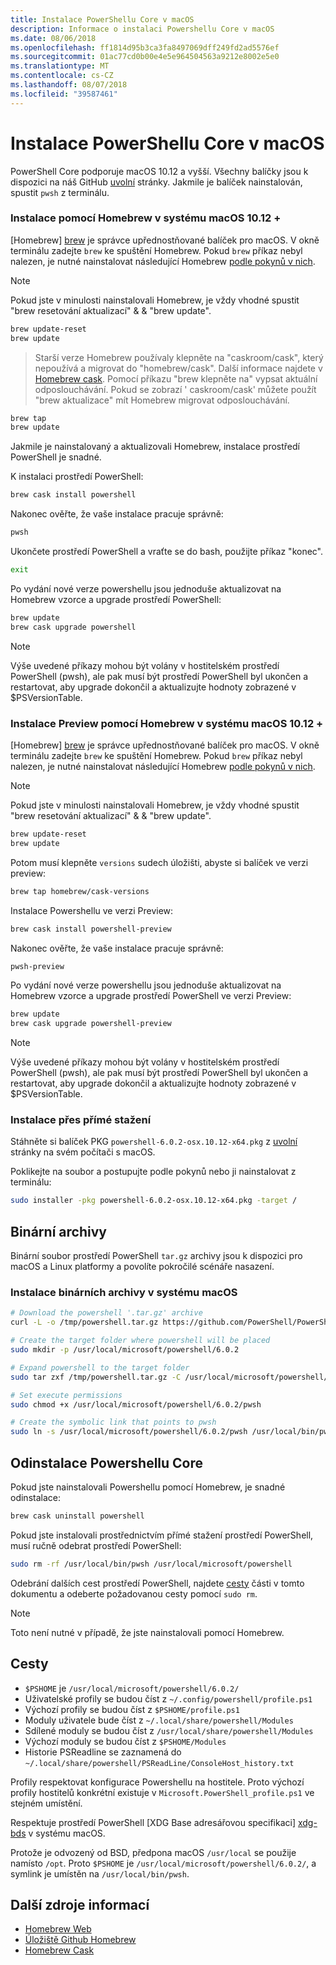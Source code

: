 ```yaml
---
title: Instalace PowerShellu Core v macOS
description: Informace o instalaci Powershellu Core v macOS
ms.date: 08/06/2018
ms.openlocfilehash: ff1814d95b3ca3fa8497069dff249fd2ad5576ef
ms.sourcegitcommit: 01ac77cd0b00e4e5e964504563a9212e8002e5e0
ms.translationtype: MT
ms.contentlocale: cs-CZ
ms.lasthandoff: 08/07/2018
ms.locfileid: "39587461"
---
```

# <a name="installing-powershell-core-on-macos"></a>Instalace PowerShellu Core v macOS

PowerShell Core podporuje macOS 10.12 a vyšší.
Všechny balíčky jsou k dispozici na náš GitHub [uvolní][] stránky.
Jakmile je balíček nainstalován, spustit `pwsh` z terminálu.

### <a name="installation-via-homebrew-on-macos-1012"></a>Instalace pomocí Homebrew v systému macOS 10.12 +

[Homebrew] [ brew] je správce upřednostňované balíček pro macOS.
V okně terminálu zadejte `brew` ke spuštění Homebrew.  Pokud `brew` příkaz nebyl nalezen, je nutné nainstalovat následující Homebrew [podle pokynů v nich][brew].

> [!NOTE]
> Pokud jste v minulosti nainstalovali Homebrew, je vždy vhodné spustit "brew resetování aktualizací" & & "brew update".
```sh
brew update-reset
brew update
```

> Starší verze Homebrew používaly klepněte na "caskroom/cask", který nepoužívá a migrovat do "homebrew/cask".  Další informace najdete v [Homebrew cask][cask]. Pomocí příkazu "brew klepněte na" vypsat aktuální odposlouchávání.  Pokud se zobrazí ' caskroom/cask' můžete použít "brew aktualizace" mít Homebrew migrovat odposlouchávání.

```sh
brew tap
brew update
```

Jakmile je nainstalovaný a aktualizovali Homebrew, instalace prostředí PowerShell je snadné.

K instalaci prostředí PowerShell:

```sh
brew cask install powershell
```

Nakonec ověřte, že vaše instalace pracuje správně:

```sh
pwsh
```

Ukončete prostředí PowerShell a vraťte se do bash, použijte příkaz "konec".
```sh
exit
```

Po vydání nové verze powershellu jsou jednoduše aktualizovat na Homebrew vzorce a upgrade prostředí PowerShell:

```sh
brew update
brew cask upgrade powershell
```

> [!NOTE]
> Výše uvedené příkazy mohou být volány v hostitelském prostředí PowerShell (pwsh), ale pak musí být prostředí PowerShell byl ukončen a restartovat, aby upgrade dokončil a aktualizujte hodnoty zobrazené v $PSVersionTable.

### <a name="installing-preview-via-homebrew-on-macos-1012"></a>Instalace Preview pomocí Homebrew v systému macOS 10.12 +

[Homebrew] [ brew] je správce upřednostňované balíček pro macOS.
V okně terminálu zadejte `brew` ke spuštění Homebrew.  Pokud `brew` příkaz nebyl nalezen, je nutné nainstalovat následující Homebrew [podle pokynů v nich][brew].

> [!NOTE]
> Pokud jste v minulosti nainstalovali Homebrew, je vždy vhodné spustit "brew resetování aktualizací" & & "brew update".
```sh
brew update-reset
brew update
```

Potom musí klepněte `versions` sudech úložišti, abyste si balíček ve verzi preview:

```sh
brew tap homebrew/cask-versions
```

Instalace Powershellu ve verzi Preview:

```sh
brew cask install powershell-preview
```

Nakonec ověřte, že vaše instalace pracuje správně:

```sh
pwsh-preview
```

Po vydání nové verze powershellu jsou jednoduše aktualizovat na Homebrew vzorce a upgrade prostředí PowerShell ve verzi Preview:

```sh
brew update
brew cask upgrade powershell-preview
```

> [!NOTE]
> Výše uvedené příkazy mohou být volány v hostitelském prostředí PowerShell (pwsh), ale pak musí být prostředí PowerShell byl ukončen a restartovat, aby upgrade dokončil a aktualizujte hodnoty zobrazené v $PSVersionTable.

### <a name="installation-via-direct-download"></a>Instalace přes přímé stažení

Stáhněte si balíček PKG `powershell-6.0.2-osx.10.12-x64.pkg` z [uvolní][] stránky na svém počítači s macOS.

Poklikejte na soubor a postupujte podle pokynů nebo ji nainstalovat z terminálu:

```sh
sudo installer -pkg powershell-6.0.2-osx.10.12-x64.pkg -target /
```

## <a name="binary-archives"></a>Binární archivy

Binární soubor prostředí PowerShell `tar.gz` archivy jsou k dispozici pro macOS a Linux platformy a povolíte pokročilé scénáře nasazení.

### <a name="installing-binary-archives-on-macos"></a>Instalace binárních archivy v systému macOS

```sh
# Download the powershell '.tar.gz' archive
curl -L -o /tmp/powershell.tar.gz https://github.com/PowerShell/PowerShell/releases/download/v6.0.2/powershell-6.0.2-osx-x64.tar.gz

# Create the target folder where powershell will be placed
sudo mkdir -p /usr/local/microsoft/powershell/6.0.2

# Expand powershell to the target folder
sudo tar zxf /tmp/powershell.tar.gz -C /usr/local/microsoft/powershell/6.0.2

# Set execute permissions
sudo chmod +x /usr/local/microsoft/powershell/6.0.2/pwsh

# Create the symbolic link that points to pwsh
sudo ln -s /usr/local/microsoft/powershell/6.0.2/pwsh /usr/local/bin/pwsh
```

## <a name="uninstalling-powershell-core"></a>Odinstalace Powershellu Core

Pokud jste nainstalovali Powershellu pomocí Homebrew, je snadné odinstalace:

```sh
brew cask uninstall powershell
```

Pokud jste instalovali prostřednictvím přímé stažení prostředí PowerShell, musí ručně odebrat prostředí PowerShell:

```sh
sudo rm -rf /usr/local/bin/pwsh /usr/local/microsoft/powershell
```

Odebrání dalších cest prostředí PowerShell, najdete [cesty][] části v tomto dokumentu a odeberte požadovanou cesty pomocí `sudo rm`.

> [!NOTE]
> Toto není nutné v případě, že jste nainstalovali pomocí Homebrew.

[Cesty]:#paths

## <a name="paths"></a>Cesty

* `$PSHOME` je `/usr/local/microsoft/powershell/6.0.2/`
* Uživatelské profily se budou číst z `~/.config/powershell/profile.ps1`
* Výchozí profily se budou číst z `$PSHOME/profile.ps1`
* Moduly uživatele bude číst z `~/.local/share/powershell/Modules`
* Sdílené moduly se budou číst z `/usr/local/share/powershell/Modules`
* Výchozí moduly se budou číst z `$PSHOME/Modules`
* Historie PSReadline se zaznamená do `~/.local/share/powershell/PSReadLine/ConsoleHost_history.txt`

Profily respektovat konfigurace Powershellu na hostitele.
Proto výchozí profily hostitelů konkrétní existuje v `Microsoft.PowerShell_profile.ps1` ve stejném umístění.

Respektuje prostředí PowerShell [XDG Base adresářovou specifikaci] [ xdg-bds] v systému macOS.

Protože je odvozený od BSD, předpona macOS `/usr/local` se použije namísto `/opt`.
Proto `$PSHOME` je `/usr/local/microsoft/powershell/6.0.2/`, a symlink je umístěn na `/usr/local/bin/pwsh`.

## <a name="additional-resources"></a>Další zdroje informací

* [Homebrew Web][brew]
* [Úložiště Github Homebrew][GitHub]
* [Homebrew Cask][cask]


[brew]: http://brew.sh/
[GitHub]: https://github.com/Homebrew
[Cask]: https://github.com/Homebrew/homebrew-cask
[uvolní]: https://github.com/PowerShell/PowerShell/releases/latest
[xdg-bds]: https://specifications.freedesktop.org/basedir-spec/basedir-spec-latest.html
